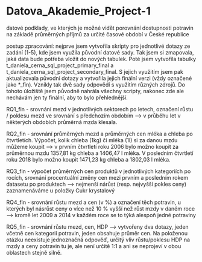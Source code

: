 # Datova_Akademie_Project-1
datové podklady, ve kterých je možné vidět porovnání dostupnosti potravin na základě průměrných příjmů za určité časové období v České republice

postup zpracování: nejprve jsem vytvořila skripty pro jednotlivé dotazy ze zadání (1-5), kde jsem využila původní datové sady. Tak jsem si zmapovala, jaká data bude potřeba vložit do nových tabulek. Poté jsem vytvořila tabulky t_daniela_cerna_sql_project_primary_final a t_daniela_cerna_sql_project_secondary_final. S jejich využitím jsem pak aktualizovala původní dotazy a vytvořila jejich finální verzi (vždy označené jako *_fin). Vznikly tak dvě sady odpovědí s využitím různých zdrojů. Do tohoto úložiště jsem původně nahrála všechny scripty, nakonec zde ale nechávám jen ty finální, aby to bylo přehlednější. 

RQ1_fin - srovnání mezd v jednotlivých sektorech po letech, označení růstu / poklesu mezd ve srovnání s předchozím obdobím --> v průběhu let v některých obdobích průměrná mzda klesala.

RQ2_fin - srovnání průměrných mezd a průměrných cen mléka a chleba po čtvrtletích. Výpočet, kolik chleba (1kg) či mléka (1l) si za danou mzdu můžeme koupit --> v prvním čtvrtletí roku 2006 bylo možno koupit za průměrnou mzdu 1357,81 kg chleba a 1406,47 l mléka. V posledním čtvrtletí roku 2018 bylo možno koupit 1471,23 kg chleba a 1802,03 l mléka.

RQ3_fin - výpočet průměrných cen produktů v jednotlivých kategoriích po rocích, srovnání procentuální změny cen mezi prvním a posledním rokem datasetu po produktech --> nejmenší nárůst (resp. nejvyšší pokles ceny) zaznamenáváme u položky Cukr krystalový

RQ4_fin - srovnání růstu mezd a cen (v %) a označení těch potravin, u kterých byl násrůst ceny o více než 10 % vyšší než růst mzdy v daném roce --> kromě let 2009 a 2014 v každém roce se to týká alespoň jedné potraviny

RQ5_fin - srovnání růstu mezd, cen, HDP --> vytvořeny dva dotazy, jeden včetně cen kategorií potravin, jeden obsahuje průměr cen. Na položenou otázku neexistuje jednoznačná odpověď, určitý vliv růstu/poklesu HDP na mzdy a ceny potravin tu je, ale není určitě 1:1 a ani se neprojeví v obou oblastech stejně silně.

